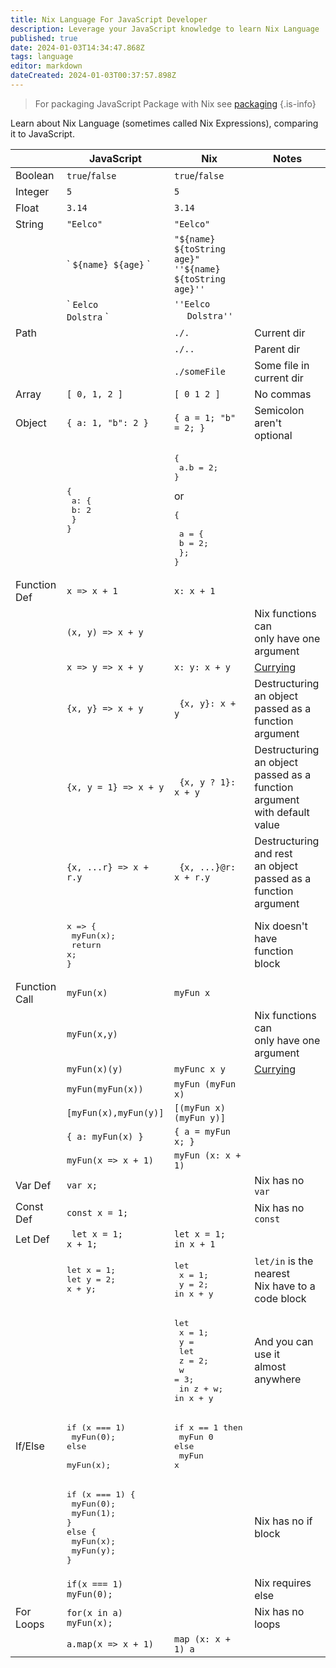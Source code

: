 ```yaml
---
title: Nix Language For JavaScript Developer
description: Leverage your JavaScript knowledge to learn Nix Language
published: true
date: 2024-01-03T14:34:47.868Z
tags: language
editor: markdown
dateCreated: 2024-01-03T00:37:57.898Z
---
```



> For packaging JavaScript Package with Nix see [packaging](../packaging/index/)
{.is-info}

Learn about Nix Language (sometimes called Nix Expressions), comparing it to JavaScript.

|  | JavaScript | Nix | Notes
|---|---|---|---|
| Boolean  | `true`/`false` | `true`/`false` ||
| Integer | `5` | `5` ||
| Float | `3.14` | `3.14` ||
| String | `"Eelco"` | `"Eelco"` ||
| |\` `${name} ${age}` \` | `"${name} ${toString age}"`<br/>`''${name} ${toString age}''` ||
| |\` `Eelco`<br/>`Dolstra` \` | `''Eelco`<br/>&nbsp;`  Dolstra''` ||
| Path | | `./.` | Current dir |
| | | `./..` | Parent dir |
| | | `./someFile` | Some file in current dir |
| Array | `[ 0, 1, 2 ]` | `[ 0 1 2 ]` | No commas |
| Object | `{ a: 1, "b": 2 }` | `{ a = 1; "b" = 2; }` | Semicolon aren't optional |
| | <pre lang="js">{ <br/>  a: { <br/>    b: 2 <br/>  }<br/>}</pre> | <pre lang="js">{ <br/>  a.b = 2; <br/>}</pre>or <pre lang="js">{ <br/>  a = { <br/>    b = 2; <br/>  };<br/>}</pre> | |
| Function Def | `x => x + 1` | `x: x + 1` ||
| | `(x, y) => x + y` | | Nix functions can<br/> only have one argument |
| | `x => y => x + y` | `x: y: x + y` | [Currying](https://hughfdjackson.com/javascript/why-curry-helps/) |
| | `{x, y} => x + y` |  ` {x, y}: x + y` | Destructuring an object<br/> passed as a function<br/> argument |
| | `{x, y = 1} => x + y` |  ` {x, y ? 1}: x + y` | Destructuring an object<br/> passed as a function<br/> argument with default value |
| | `{x, ...r} => x + r.y` |  ` {x, ...}@r: x + r.y` | Destructuring and rest<br/> an object passed as a<br/> function argument |
| | <pre lang="js">x => {<br/>  myFun(x);<br/>  return x;<br/>}</pre> | | Nix doesn't have<br/> function block|
| Function Call | `myFun(x)` | `myFun x` | |
| | `myFun(x,y)` | | Nix functions can<br/> only have one argument |
| | `myFun(x)(y)` | `myFunc x y` | [Currying](https://hughfdjackson.com/javascript/why-curry-helps/) |
| | `myFun(myFun(x))` | `myFun (myFun x)` | |
| | `[myFun(x),myFun(y)]` | `[(myFun x) (myFun y)]` | |
| | `{ a: myFun(x) }` | `{ a = myFun x; }` | |
| | `myFun(x => x + 1)` | `myFun (x: x + 1)` | |
| Var Def | `var x;` | | Nix has no `var` |
| Const Def | `const x = 1;` | | Nix has no `const` |
| Let Def | ` let x = 1;`<br/> `x + 1;` | `let x = 1;`<br/> `in x + 1` |  |
| | <pre lang="js">let x = 1;<br/>let y = 2;<br/>x + y;</pre> | <pre lang="js">let<br/>  x = 1;<br/>  y = 2;<br/>in x + y</pre> | `let/in` is the nearest <br/>Nix have to a code block |
| | | <pre lang="js">let<br/>  x = 1;<br/>  y =<br/>    let<br/>      z = 2;<br/>      w = 3;<br/>    in z + w;<br/>in x + y</pre> | And you can use it<br/> almost anywhere |
| If/Else | <pre lang="js">if (x === 1) <br/>  myFun(0);<br/>else<br/>  myFun(x);</pre> | <pre lang="nix">if x == 1 then<br/>  myFun 0<br/>else <br/>  myFun x</pre> | |
| | <pre lang="js">if (x === 1) {<br/>  myFun(0);<br/>  myFun(1);<br/>} else {<br/>  myFun(x);<br/>  myFun(y);<br/>}</pre> | | Nix has no if block |
| | `if(x === 1) myFun(0);` | | Nix requires else |
|For Loops| `for(x in a) myFun(x); `| | Nix has no loops |
| | `a.map(x => x + 1)`|`map (x: x + 1) a`| |
